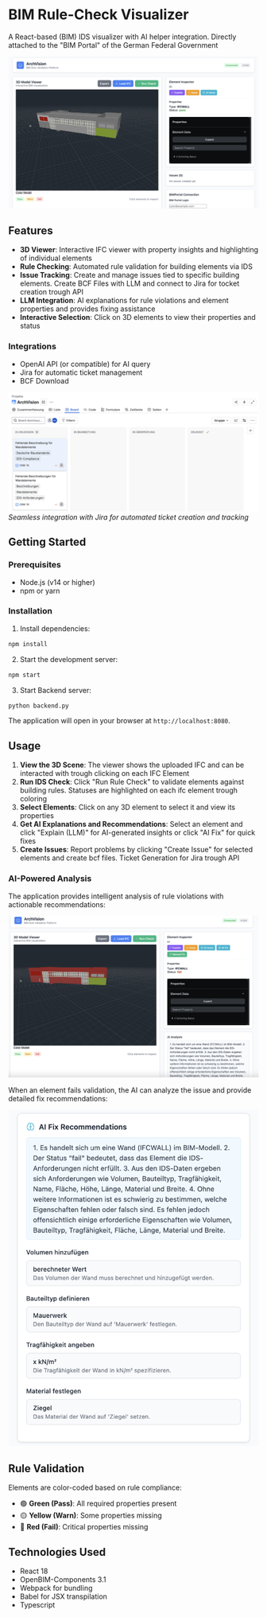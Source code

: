 # BIM Rule-Check Visualizer

A React-based  (BIM) IDS visualizer with AI helper integration. Directly attached to the "BIM Portal" of the German Federal Government

![Main Interface](docs/images/main-interface-overview.png)

## Features

- **3D Viewer**: Interactive IFC viewer with property insights and highlighting of individual elements
- **Rule Checking**: Automated rule validation for building elements via IDS
- **Issue Tracking**: Create and manage issues tied to specific building elements. Create BCF Files with LLM and connect to Jira for tocket creation trough API
- **LLM Integration**: AI explanations for rule violations and element properties and provides fixing assistance
- **Interactive Selection**: Click on 3D elements to view their properties and status

### Integrations
- OpenAI API (or compatible) for AI query
- Jira for automatic ticket management 
- BCF Download

![Jira Integration](docs/images/jira-integration.png)
*Seamless integration with Jira for automated ticket creation and tracking*

## Getting Started

### Prerequisites

- Node.js (v14 or higher)
- npm or yarn

### Installation

1. Install dependencies:
```bash
npm install
```

2. Start the development server:
```bash
npm start
```
3. Start Backend server:
```bash
python backend.py
```

The application will open in your browser at `http://localhost:8080`.

## Usage

1. **View the 3D Scene**: The viewer shows the uploaded IFC and can be interacted with trough clicking on each IFC Element
2. **Run IDS Check**: Click "Run Rule Check" to validate elements against building rules. Statuses are highlighted on each ifc element trough coloring
3. **Select Elements**: Click on any 3D element to select it and view its properties
4. **Get AI Explanations and Recommendations**: Select an element and click "Explain (LLM)" for AI-generated insights or click "AI Fix" for quick fixes
5. **Create Issues**: Report problems by clicking "Create Issue" for selected elements and create bcf files. Ticket Generation for Jira trough API

### AI-Powered Analysis

The application provides intelligent analysis of rule violations with actionable recommendations:

![AI Analysis](docs/images/ai-analysis-feature.png)

When an element fails validation, the AI can analyze the issue and provide detailed fix recommendations:

<img src="docs/images/ai-fix-recommendations.png" alt="AI Fix Recommendations" width="600">

## Rule Validation

Elements are color-coded based on rule compliance:
- 🟢 **Green (Pass)**: All required properties present
- 🟡 **Yellow (Warn)**: Some properties missing
- 🔴 **Red (Fail)**: Critical properties missing


## Technologies Used

- React 18
- OpenBIM-Components 3.1
- Webpack for bundling
- Babel for JSX transpilation
- Typescript
